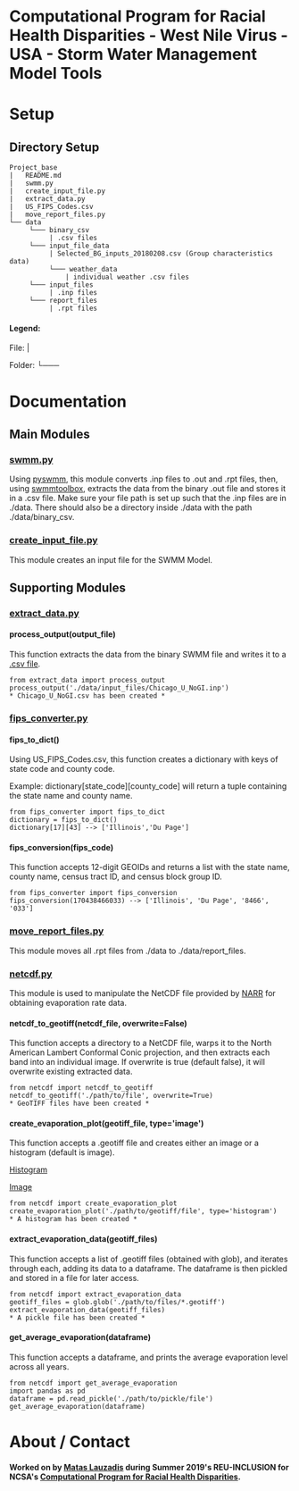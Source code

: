 # Computational Program for Racial Health Disparities - West Nile Virus - USA - Storm Water Management Model Tools
# Setup
## Directory Setup
```
Project_base
|   README.md
|   swmm.py
|   create_input_file.py
|   extract_data.py
|   US_FIPS_Codes.csv
|   move_report_files.py
└── data
     └─── binary_csv
          | .csv files
     └─── input_file_data
          | Selected_BG_inputs_20180208.csv (Group characteristics data)
          └─── weather_data
              | individual weather .csv files
     └─── input_files
          | .inp files
     └─── report_files
          | .rpt files
```

#### Legend: 
   File: | 
   
   Folder: └───
  
# Documentation 
## Main Modules
### [swmm.py](https://github.com/ncsa/CPRHD_WNV_USA_SWMM/blob/master/swmm.py)
Using [pyswmm](https://github.com/OpenWaterAnalytics/pyswmm), this module converts .inp files to .out and .rpt files, then, using [swmmtoolbox](https://github.com/timcera/swmmtoolbox), extracts the data from the binary .out file and stores it in a .csv file.
Make sure your file path is set up such that the .inp files are in ./data. There should also be a directory inside ./data with the path ./data/binary_csv.

    
### [create_input_file.py](https://github.com/ncsa/CPRHD_WNV_USA_SWMM/blob/master/create_input_file.py)
This module creates an input file for the SWMM Model.

## Supporting Modules


### [extract_data.py](https://github.com/ncsa/CPRHD_WNV_USA_SWMM/blob/master/extract_data.py)

#### process_output(output_file)
This function extracts the data from the binary SWMM file and writes it to a [.csv file]((https://github.com/mataslauzadis/SWMM/blob/master/data/binary_csv/Chicago_U_NoGI.csv)).
    
    from extract_data import process_output
    process_output('./data/input_files/Chicago_U_NoGI.inp') 
    * Chicago_U_NoGI.csv has been created *
    
### [fips_converter.py](https://github.com/ncsa/CPRHD_WNV_USA_SWMM/blob/master/fips_converter.py)
#### fips_to_dict()
Using US_FIPS_Codes.csv, this function creates a dictionary with keys of state code and county code.

Example: dictionary[state_code][county_code] will return a tuple containing the state name and county name.
    
    from fips_converter import fips_to_dict
    dictionary = fips_to_dict()
    dictionary[17][43] --> ['Illinois','Du Page']
    
#### fips_conversion(fips_code)
This function accepts 12-digit GEOIDs and returns a list with the state name, county name, census tract ID, and census block group ID.

    from fips_converter import fips_conversion 
    fips_conversion(170438466033) --> ['Illinois', 'Du Page', '8466', '033']
    


    
### [move_report_files.py](https://github.com/ncsa/CPRHD_WNV_USA_SWMM/blob/master/move_report_files.py)
This module moves all .rpt files from ./data to ./data/report_files.

### [netcdf.py](https://github.com/ncsa/CPRHD_WNV_USA_SWMM/blob/master/netcdf.py)
This module is used to manipulate the NetCDF file provided by [NARR](https://www.esrl.noaa.gov/psd/data/gridded/data.narr.html) for obtaining evaporation rate data.
#### netcdf_to_geotiff(netcdf_file, overwrite=False)
This function accepts a directory to a NetCDF file, warps it to the North American Lambert Conformal Conic projection, and then extracts each band into an individual image. If overwrite is true (default false), it will overwrite existing extracted data.

    from netcdf import netcdf_to_geotiff
    netcdf_to_geotiff('./path/to/file', overwrite=True)
    * GeoTIFF files have been created * 
#### create_evaporation_plot(geotiff_file, type='image')
This function accepts a .geotiff file and creates either an image or a histogram (default is image).

[Histogram](https://raw.githubusercontent.com/ncsa/CPRHD_WNV_USA_SWMM/master/docs/1999_03_histogram.png)

[Image](https://raw.githubusercontent.com/ncsa/CPRHD_WNV_USA_SWMM/master/docs/1993_03_image.png)
    
    from netcdf import create_evaporation_plot
    create_evaporation_plot('./path/to/geotiff/file', type='histogram')
    * A histogram has been created * 

#### extract_evaporation_data(geotiff_files)
This function accepts a list of .geotiff files (obtained with glob), and iterates through each, adding its data to a dataframe. The dataframe is then pickled and stored in a file for later access.
    
    from netcdf import extract_evaporation_data
    geotiff_files = glob.glob('./path/to/files/*.geotiff')
    extract_evaporation_data(geotiff_files)
    * A pickle file has been created *
  
#### get_average_evaporation(dataframe)
This function accepts a dataframe, and prints the average evaporation level across all years.
    
    from netcdf import get_average_evaporation
    import pandas as pd
    dataframe = pd.read_pickle('./path/to/pickle/file')
    get_average_evaporation(dataframe)

# About / Contact
#### Worked on by [Matas Lauzadis](https://github.com/mataslauzadis) during Summer 2019's REU-INCLUSION for NCSA's [Computational Program for Racial Health Disparities](https://wiki.ncsa.illinois.edu/display/CPRHD).  

